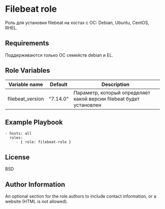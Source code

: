 Filebeat role
=========

Роль для установки filebeat на хостах с ОС: Debian, Ubuntu, CentOS, RHEL.

Requirements
------------

Поддерживаются только ОС семейств debian и EL.

Role Variables
--------------

| Variable name  | Default | Description |
|----------------|----------|-------------------------|
| filebeat_version | "7.14.0" | Параметр, который определяет какой версии filebeat будет установлен |

Example Playbook
----------------

    - hosts: all
      roles:
         - { role: filebeat-role }

License
-------

BSD

Author Information
------------------

An optional section for the role authors to include contact information, or a website (HTML is not allowed).
